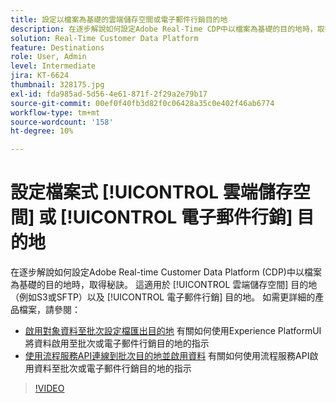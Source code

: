 ```yaml
---
title: 設定以檔案為基礎的雲端儲存空間或電子郵件行銷目的地
description: 在逐步解說如何設定Adobe Real-Time CDP中以檔案為基礎的目的地時，取得秘訣。 這適用於雲端儲存目標（例如S3或SFTP）以及電子郵件行銷目標。
solution: Real-Time Customer Data Platform
feature: Destinations
role: User, Admin
level: Intermediate
jira: KT-6624
thumbnail: 328175.jpg
exl-id: fda985ad-5d56-4e61-871f-2f29a2e79b17
source-git-commit: 00ef0f40fb3d82f0c06428a35c0e402f46ab6774
workflow-type: tm+mt
source-wordcount: '158'
ht-degree: 10%

---
```


# 設定檔案式 [!UICONTROL 雲端儲存空間] 或 [!UICONTROL 電子郵件行銷] 目的地

在逐步解說如何設定Adobe Real-time Customer Data Platform (CDP)中以檔案為基礎的目的地時，取得秘訣。 這適用於 [!UICONTROL 雲端儲存空間] 目的地（例如S3或SFTP）以及 [!UICONTROL 電子郵件行銷] 目的地。 如需更詳細的產品檔案，請參閱：

* [啟用對象資料至批次設定檔匯出目的地](https://experienceleague.adobe.com/docs/experience-platform/destinations/ui/activate/activate-batch-profile-destinations.html?lang=zh-Hant) 有關如何使用Experience PlatformUI將資料啟用至批次或電子郵件行銷目的地的指示
* [使用流程服務API連線到批次目的地並啟用資料](https://experienceleague.adobe.com/docs/experience-platform/destinations/api/connect-activate-batch-destinations.html) 有關如何使用流程服務API啟用資料至批次或電子郵件行銷目的地的指示

>[!VIDEO](https://video.tv.adobe.com/v/328175/?learn=on)
